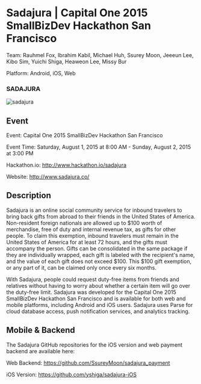Sadajura | Capital One 2015 SmallBizDev Hackathon San Francisco
============

Team: Rauhmel Fox, Ibrahim Kabil, Michael Huh, Ssurey Moon, Jeeeun Lee, Kibo Sim, Yuichi Shiga, Heaweon Lee, Missy Bur

Platform: Android, iOS, Web

### SADAJURA
![sadajura](https://cloud.githubusercontent.com/assets/1645482/12568538/7f62b6a0-c37b-11e5-898a-5965ec1a934c.gif)

## Event

Event: Capital One 2015 SmallBizDev Hackathon San Francisco

Event Time: Saturday, August 1, 2015 at 8:00 AM - Sunday, August 2, 2015 at 3:00 PM

Hackathon.io: http://www.hackathon.io/sadajura

Website: http://www.sadajura.co/

## Description

Sadajura is an online social community service for inbound travelers to bring back gifts from abroad to their friends in the United States of America. Non-resident foreign nationals are allowed up to $100 worth of merchandise, free of duty and internal revenue tax, as gifts for other people. To claim this exemption, inbound travelers must remain in the United States of America for at least 72 hours, and the gifts must accompany the person. Gifts can be consolidated in the same package if they are individually wrapped, each gift is labeled with the recipient's name, and the value of each gift does not exceed $100. This $100 gift exemption, or any part of it, can be claimed only once every six months.

With Sadajura, people could request duty-free items from friends and relatives without having to worry about whether a certain item will go over the duty-free limit. Sadajura was developed for the Capital One 2015 SmallBizDev Hackathon San Francisco and is available for both web and mobile platforms, including Android and iOS users. Sadajura uses Parse for cloud database access, push notification services, and analytics tracking.

## Mobile & Backend

The Sadajura GitHub repositories for the iOS version and web payment backend are available here:

Web Backend: https://github.com/SsureyMoon/sadajura_payment

iOS Version: https://github.com/yshiga/sadajura-iOS